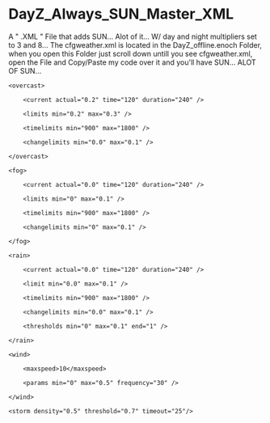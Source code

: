 # DayZ_Always_SUN_Master_XML
A " .XML " File that adds SUN... Alot of it... W/ day and night multipliers set to 3 and 8... The cfgweather.xml is located in the DayZ_offline.enoch Folder, when you open this Folder just scroll down untill you see cfgweather.xml, open the File and Copy/Paste my code over it and you'll have SUN... ALOT OF SUN...

<?xml version="1.0" encoding="UTF-8" standalone="yes" ?>

<!-- 'reset' and 'enable' are a bool, and therefore supports: 0/1, true/false, yes/no -->

<!-- 'reset' controls whether you want to load in the weather from storage or not (false by default) -->

<!-- 'enable' controls whether this file is enabled or not (true by default) -->

<weather reset="1" enable="1">

    <overcast>

        <current actual="0.2" time="120" duration="240" />

        <limits min="0.2" max="0.3" />

        <timelimits min="900" max="1800" />

        <changelimits min="0.0" max="0.1" />

    </overcast>

    <fog>

        <current actual="0.0" time="120" duration="240" />

        <limits min="0" max="0.1" />

        <timelimits min="900" max="1800" />

        <changelimits min="0" max="0.1" />

    </fog>

	<rain>

        <current actual="0.0" time="120" duration="240" />

        <limit min="0.0" max="0.1" />

        <timelimits min="900" max="1800" />

        <changelimits min="0.0" max="0.1" />

        <thresholds min="0" max="0.1" end="1" />

    </rain>

    <wind>

        <maxspeed>10</maxspeed>

        <params min="0" max="0.5" frequency="30" />

    </wind>

    <storm density="0.5" threshold="0.7" timeout="25"/>

</weather>
